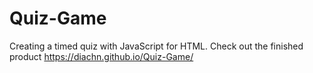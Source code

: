 # Quiz-Game
Creating a timed quiz with JavaScript for HTML. 
Check out the finished product https://diachn.github.io/Quiz-Game/
